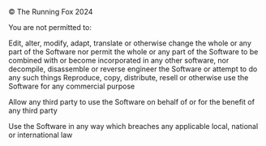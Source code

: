 © The Running Fox 2024

You are not permitted to:

Edit, alter, modify, adapt, translate or otherwise change the whole or any part of the Software nor permit 
the whole or any part of the Software to be combined with or become incorporated in any other software, nor 
decompile, disassemble or reverse engineer the Software or attempt to do any such things Reproduce, copy, 
distribute, resell or otherwise use the Software for any commercial purpose

Allow any third party to use the Software on behalf of or for the benefit of any third party

Use the Software in any way which breaches any applicable local, national or international law